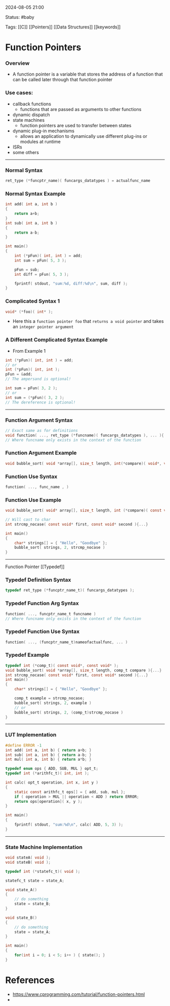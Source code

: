 
2024-08-05 21:00

Status: #baby

Tags: [[C]] [[Pointers]] [[Data Structures]] [[keywords]]

# Function Pointers

### Overview
- A function pointer is a variable that stores the address of a function that can be called later through that function pointer
### Use cases:
- callback functions
	- functions that are passed as arguments to other functions
- dynamic dispatch
- state machines
	- function pointers are used to transfer between states
- dynamic plug-in mechanisms
	- allows an application to dynamically use different plug-ins or modules at runtime
- ISRs
- some others
---
### Normal Syntax
```c
ret_type (*funcptr_name)( funcargs_datatypes ) = actualfunc_name
```
### Normal Syntax Example
```c
int add( int a, int b )
{
	return a+b;
}
int sub( int a, int b )
{
	return a-b;
}

int main()
{
	int (*pFun)( int, int ) = add;
	int sum = pFun( 5, 3 );

	pFun = sub;
	int diff = pFun( 5, 3 );

	fprintf( stdout, "sum:%d, diff:%d\n", sum, diff );
}
```
### Complicated Syntax 1
```c
void* (*foo)( int* );
```
- Here this a `function pointer foo` that `returns a void pointer` and takes an `integer pointer argument`
### A Different Complicated Syntax Example
- From Example 1
```c
int (*pFun)( int, int ) = add;
// or
int (*pFun)( int, int );
pFun = &add;
// The ampersand is optional!

int sum = pFun( 3, 2 );
// or
int sum = (*pFun)( 3, 2 );
// The dereference is optional!
```
---
### Function Argument Syntax
```c
// Exact same as for definitions
void function( ..., ret_type (*funcname)( funcargs_datatypes ), ... ){...}
// Where funcname only exists in the context of the function
```
### Function Argument Example
```c
void bubble_sort( void *array[], size_t length, int(*compare)( void*, void* ) ){...}
```
### Function Use Syntax
```c
function( ..., func_name , )
```
### Function Use Example
```c
void bubble_sort( void* array[], size_t length, int (*compare)( const void*, const void* ) ){...}

// Will cast to char
int strcmp_nocase( const void* first, const void* second ){...}

int main()
{
	char* strings[] = { "Hello", "Goodbye" };
	bubble_sort( strings, 2, strcmp_nocase )
}
```
---
Function Pointer [[Typedef]]
### Typedef Definition Syntax
```c
typedef ret_type (*funcptr_name_t)( funcargs_datatypes );
```
### Typedef Function Arg Syntax
```c
function( ..., funcptr_name_t funcname )
// Where funcname only exists in the context of the function
```
### Typedef Function Use Syntax
```c
function( ..., (funcptr_name_t)nameofactualfunc, ... )
```
### Typedef Example
```c
typedef int (*comp_t)( const void*, const void* );
void bubble_sort( void *array[], size_t length, comp_t compare ){...}
int strcmp_nocase( const void* first, const void* second ){...}
int main()
{
	char* strings[] = { "Hello", "Goodbye" };

	comp_t example = strcmp_nocase;
	bubble_sort( strings, 2, example )
	// or
	bubble_sort( strings, 2, (comp_t)strcmp_nocase )
}
```

---
### LUT Implementation
```c
#define ERROR -1
int add( int a, int b) { return a+b; }
int sub( int a, int b) { return a-b; }
int mul( int a, int b) { return a*b; }

typedef enum ops { ADD, SUB, MUL } opt_t;
typedef int (*arithfc_t)( int, int );

int calc( opt_t operation, int x, int y )
{
	static const arithfc_t ops[] = { add, sub, mul };
	if ( operation > MUL || operation < ADD ) return ERROR;
	return ops[operation]( x, y );
}

int main()
{
	fprintf( stdout, "sum:%d\n", calc( ADD, 5, 3) );
}
```
---
### State Machine Implementation
```c
void stateA( void );
void stateB( void );

typedef int (*statefc_t)( void );

statefc_t state = state_A;

void state_A()
{
	// do something
	state = state_B;
}

void state_B()
{
	// do something
	state = state_A;
}

int main()
{
	for(int i = 0; i < 5; i++ ) { state(); }
}
```
# References
- https://www.cprogramming.com/tutorial/function-pointers.html
-
